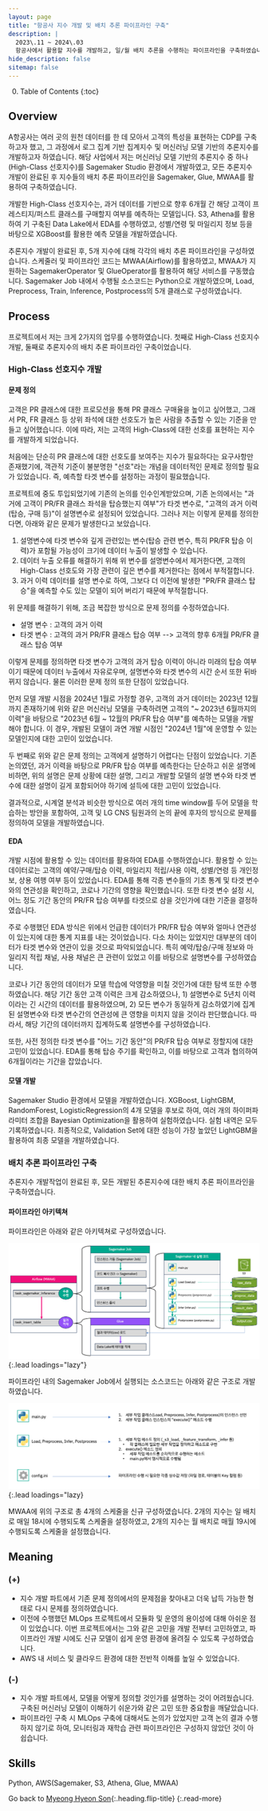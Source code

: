 ```yaml
---
layout: page
title: "항공사 지수 개발 및 배치 추론 파이프라인 구축"
description: |
  2023\.11 ~ 2024\.03  
  항공사에서 활용할 지수를 개발하고, 일/월 배치 추론을 수행하는 파이프라인을 구축하였습니다.
hide_description: false
sitemap: false
---
```


0. Table of Contents
{:toc}


## Overview

A항공사는 여러 곳의 원천 데이터를 한 데 모아서 고객의 특성을 표현하는 CDP를 구축하고자 했고, 그 과정에서 로그 집계 기반 집계지수 및 머신러닝 모델 기반의 추론지수를 개발하고자 하였습니다. 해당 사업에서 저는 머신러닝 모델 기반의 추론지수 중 하나(High-Class 선호지수)를 Sagemaker Studio 환경에서 개발하였고, 모든 추론지수 개발이 완료된 후 지수들의 배치 추론 파이프라인을 Sagemaker, Glue, MWAA를 활용하여 구축하였습니다.

개발한 High-Class 선호지수는, 과거 데이터를 기반으로 향후 6개월 간 해당 고객이 프레스티지/퍼스트 클래스를 구매할지 여부를 예측하는 모델입니다. S3, Athena를 활용하여 기 구축된 Data Lake에서 EDA를 수행하였고, 성별/연령 및 마일리지 정보 등을 바탕으로 XGBoost를 활용한 예측 모델을 개발하였습니다.

추론지수 개발이 완료된 후, 5개 지수에 대해 각각의 배치 추론 파이프라인을 구성하였습니다. 스케줄러 및 파이프라인 코드는 MWAA(Airflow)를 활용하였고, MWAA가 지원하는 SagemakerOperator 및 GlueOperator를 활용하여 해당 서비스를 구동했습니다. Sagemaker Job 내에서 수행될 소스코드는 Python으로 개발하였으며, Load, Preprocess, Train, Inference, Postprocess의 5개 클래스로 구성하였습니다.


## Process

프로젝트에서 저는 크게 2가지의 업무를 수행하였습니다. 첫째로 High-Class 선호지수 개발, 둘째로 추론지수의 배치 추론 파이프라인 구축이었습니다.

### High-Class 선호지수 개발

#### 문제 정의

고객은 PR 클래스에 대한 프로모션을 통해 PR 클래스 구매율을 높이고 싶어했고, 그래서 PR, FR 클래스 등 상위 좌석에 대한 선호도가 높은 사람을 추출할 수 있는 기준을 만들고 싶어했습니다. 이에 따라, 저는 고객의 High-Class에 대한 선호를 표현하는 지수를 개발하게 되었습니다.

처음에는 단순히 PR 클래스에 대한 선호도를 보여주는 지수가 필요하다는 요구사항만 존재했기에, 객관적 기준이 불분명한 "선호"라는 개념을 데이터적인 문제로 정의할 필요가 있었습니다. 즉, 예측할 타겟 변수를 설정하는 과정이 필요했습니다. 

프로젝트에 중도 투입되었기에 기존의 논의를 인수인계받았으며, 기존 논의에서는 "과거에 고객이 PR/FR 클래스 좌석을 탑승했는지 여부"가 타겟 변수로, "고객의 과거 이력(탑승, 구매 등)"이 설명변수로 설정되어 있었습니다. 그러나 저는 이렇게 문제를 정의한다면, 아래와 같은 문제가 발생한다고 보았습니다.

1. 설명변수에 타겟 변수와 깊게 관련있는 변수(탑승 관련 변수, 특히 PR/FR 탑승 이력)가 포함될 가능성이 크기에 데이터 누출이 발생할 수 있습니다.
2. 데이터 누출 오류를 해결하기 위해 위 변수를 설명변수에서 제거한다면, 고객의 High-Class 선호도와 가장 관련이 깊은 변수를 제거한다는 점에서 부적절합니다. 
3. 과거 이력 데이터를 설명 변수로 하여, 그보다 더 이전에 발생한 "PR/FR 클래스 탑승"을 예측할 수도 있는 모델이 되어 버리기 때문에 부적절합니다.

위 문제를 해결하기 위해, 조금 복잡한 방식으로 문제 정의를 수정하였습니다.

- 설명 변수 : 고객의 과거 이력
- 타겟 변수 : 고객의 과거 PR/FR 클래스 탑승 여부 --> 고객의 향후 6개월 PR/FR 클래스 탑승 여부

이렇게 문제를 정의하면 타겟 변수가 고객의 과거 탑승 이력이 아니라 미래의 탑승 여부이기 때문에 데이터 누출에서 자유로우며, 설명변수와 타겟 변수의 시간 순서 또한 뒤바뀌지 않습니다. 물론 이러한 문제 정의 또한 단점이 있었습니다. 

먼저 모델 개발 시점을 2024년 1월로 가정할 경우, 고객의 과거 데이터는 2023년 12월까지 존재하기에 위와 같은 머신러닝 모델을 구축하려면 고객의 "~ 2023년 6월까지의 이력"을 바탕으로 "2023년 6월 ~ 12월의 PR/FR 탑승 여부"를 예측하는 모델을 개발해야 합니다. 이 경우, 개발된 모델이 과연 개발 시점인 "2024년 1월"에 운영할 수 있는 모델인지에 대한 고민이 있었습니다.

두 번째로 위와 같은 문제 정의는 고객에게 설명하기 어렵다는 단점이 있었습니다. 기존 논의였던, 과거 이력을 바탕으로 PR/FR 탑승 여부를 예측한다는 단순하고 쉬운 설명에 비하면, 위의 설명은 문제 상황에 대한 설명, 그리고 개발할 모델의 설명 변수와 타겟 변수에 대한 설명이 길게 포함되어야 하기에 설득에 대한 고민이 있었습니다.

결과적으로, 시계열 분석과 비슷한 방식으로 여러 개의 time window를 두어 모델을 학습하는 방안을 포함하여, 고객 및 LG CNS 팀원과의 논의 끝에 후자의 방식으로 문제를 정의하여 모델을 개발하였습니다.


#### EDA

개발 시점에 활용할 수 있는 데이터를 활용하여 EDA를 수행하였습니다. 활용할 수 있는 데이터로는 고객의 예약/구매/탑승 이력, 마일리지 적립/사용 이력, 성별/연령 등 개인정보, 상용 여행 여부 등이 있었습니다. EDA를 통해 각종 변수들의 기초 통계 및 타겟 변수와의 연관성을 확인하고, 코로나 기간의 영향을 확인했습니다. 또한 타겟 변수 설정 시, 어느 정도 기간 동안의 PR/FR 탑승 여부를 타겟으로 삼을 것인가에 대한 기준을 결정하였습니다.

주로 수행했던 EDA 방식은 위에서 언급한 데이터가 PR/FR 탑승 여부와 얼마나 연관성이 있는지에 대한 통계 지표를 내는 것이었습니다. 다소 차이는 있었지만 대부분의 데이터가 타겟 변수와 연관이 있을 것으로 파악되었습니다. 특히 예약/탑승/구매 정보와 마일리지 적립 채널, 사용 채널은 큰 관련이 있었고 이를 바탕으로 설명변수를 구성하였습니다.

코로나 기간 동안의 데이터가 모델 학습에 악영향을 미칠 것인가에 대한 탐색 또한 수행하였습니다. 해당 기간 동안 고객 이력은 크게 감소하였으나, 1) 설명변수로 5년치 이력이라는 긴 시간의 데이터를 활용하였으며, 2) 모든 변수가 동일하게 감소하였기에 집계된 설명변수와 타겟 변수간의 연관성에 큰 영향을 미치지 않을 것이라 판단했습니다. 따라서, 해당 기간의 데이터까지 집계하도록 설명변수를 구성하였습니다.

또한, 사전 정의한 타겟 변수를 "어느 기간 동안"의 PR/FR 탑승 여부로 정할지에 대한 고민이 있었습니다. EDA를 통해 탑승 주기를 확인하고, 이를 바탕으로 고객과 협의하여 6개월이라는 기간을 잡았습니다.


#### 모델 개발

Sagemaker Studio 환경에서 모델을 개발하였습니다. XGBoost, LightGBM, RandomForest, LogisticRegression의 4개 모델을 후보로 하여, 여러 개의 하이퍼파라미터 조합을 Bayesian Optimization을 활용하여 실험하였습니다. 실험 내역은 모두 기록하였습니다. 최종적으로, Validation Set에 대한 성능이 가장 높았던 LightGBM을 활용하여 최종 모델을 개발하였습니다.


### 배치 추론 파이프라인 구축

추론지수 개발작업이 완료된 후, 모든 개발된 추론지수에 대한 배치 추론 파이프라인을 구축하였습니다. 

#### 파이프라인 아키텍쳐

파이프라인은 아래와 같은 아키텍쳐로 구성하였습니다.

![image](/assets/img/projects/airline-batch-pipeline.png){:.lead loadings="lazy"}

파이프라인 내의 Sagemaker Job에서 실행되는 소스코드는 아래와 같은 구조로 개발하였습니다.

![image](/assets/img/projects/airline-batch-code-dev.png){:.lead loadings="lazy}

MWAA에 위의 구조로 총 4개의 스케줄을 신규 구성하였습니다. 2개의 지수는 일 배치로 매일 18시에 수행되도록 스케줄을 설정하였고, 2개의 지수는 월 배치로 매월 19시에 수행되도록 스케줄을 설정했습니다.


## Meaning

### (+)
- 지수 개발 파트에서 기존 문제 정의에서의 문제점을 찾아내고 더욱 납득 가능한 형태로 다시 문제를 정의하였습니다.
- 이전에 수행했던 MLOps 프로젝트에서 모듈화 및 운영의 용이성에 대해 아쉬운 점이 있었습니다. 이번 프로젝트에서는 그와 같은 고민을 개발 전부터 고민하였고, 파이프라인 개발 시에도 신규 모델이 쉽게 운영 환경에 올려질 수 있도록 구성하였습니다.
- AWS 내 서비스 및 클라우드 환경에 대한 전반적 이해를 높일 수 있었습니다.

### (-)
- 지수 개발 파트에서, 모델을 어떻게 정의할 것인가를 설명하는 것이 어려웠습니다. 구축된 머신러닝 모델이 이해하기 쉬운가와 같은 고민 또한 중요함을 깨달았습니다.
- 파이프라인 구축 시 MLOps 구축에 대해서도 논의가 있었지만 고객 논의 결과 수행하지 않기로 하여, 모니터링과 재학습 관련 파이프라인은 구성하지 않았던 것이 아쉽습니다.


## Skills

Python, AWS(Sagemaker, S3, Athena, Glue, MWAA)

Go back to [Myeong Hyeon Son](/about/#projects){:.heading.flip-title}
{:.read-more}